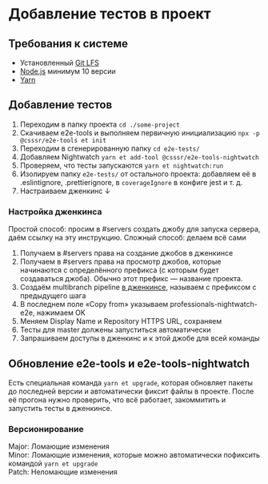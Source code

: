 # Добавление тестов в проект

## Требования к системе
- Установленный [Git LFS](https://git-lfs.github.com)
- [Node.js](https://nodejs.org/en/) минимум 10 версии
- [Yarn](https://yarnpkg.com/lang/en/docs/install/)

## Добавление тестов
1. Переходим в папку проекта `cd ./some-project`
1. Скачиваем e2e-tools и выполняем первичную инициализацию `npx -p @csssr/e2e-tools et init`
1. Переходим в сгенерированную папку `cd e2e-tests/`
1. Добавляем Nightwatch `yarn et add-tool @csssr/e2e-tools-nightwatch`
1. Проверяем, что тесты запускаются `yarn et nightwatch:run`
1. Изолируем папку `e2e-tests/` от остального проекта: добавляем её в .eslintignore, .prettierignore, в `coverageIgnore` в конфиге jest и т. д.
1. Настраиваем дженкинс ↓

### Настройка дженкинса
Простой способ: просим в #servers создать джобу для запуска сервера, даём ссылку на эту инструкцию.
Сложный способ: делаем всё сами

1. Получаем в #servers права на создание джобов в дженкинсе
1. Получаем в #servers права на просмотр джобов, которые начинаются с определённого префикса (с которым будет создаваться джоба). Обычно этот префикс — название проекта.
1. Создаём multibranch pipeline [в дженкинсе](https://jenkins.csssr.ru/view/all/newJob), называем с префиксом с предыдущего шага
1. В последнем поле «Copy from» указываем professionals-nightwatch-e2e, нажимаем OK
1. Меняем Display Name и Repository HTTPS URL, сохраняем
1. Тесты для master должены запуститься автоматически
1. Запрашиваем доступы в дженкинс и к этой джобе для всей команды

## Обновление e2e-tools и e2e-tools-nightwatch
Есть специальная команда `yarn et upgrade`, которая обновляет пакеты до последней версии
и автоматически фиксит файлы в проекте. После её прогона нужно проверить, что всё работает,
закоммитить и запустить тесты в дженкинсе.

### Версионирование
Major: Ломающие изменения  
Minor: Ломающие изменения, которые можно автоматически пофиксить командой `yarn et upgrade`  
Patch: Неломающие изменения
